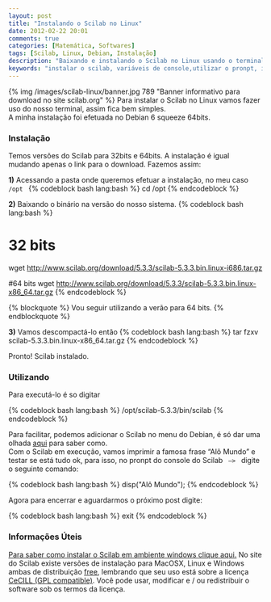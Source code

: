 ```yaml
---
layout: post
title: "Instalando o Scilab no Linux"
date: 2012-02-22 20:01
comments: true
categories: [Matemática, Softwares]
tags: [Scilab, Linux, Debian, Instalação]
description: "Baixando e instalando o Scilab no Linux usando o terminal"
keywords: "instalar o scilab, variáveis de console,utilizar o pronpt, instalar no linux o scilab, sistemas operacionais que rodam o scilab, instalar scilabian no debian, instalação e configuração, install scilab, download do scilab, baixar o scilab, conhecer o software, baixar pelo apt-get, baixar pelo aptitude, pesquisar scilab com apt-cache, baixar versão 32 bits, baixar versão 64 bits"
---
```

{% img /images/scilab-linux/banner.jpg 789 "Banner informativo para download no site scilab.org" %}
Para instalar o Scilab no Linux vamos fazer uso do nosso terminal, assim fica bem simples. <br />
A minha instalação foi efetuada no Debian 6 squeeze 64bits.

<!-- more -->

<h3>Instalação</h3>

Temos versões do Scilab para 32bits e 64bits. A instalação é igual mudando apenas o link para o download. Fazemos assim:

<b>1)</b> Acessando a pasta onde queremos efetuar a instalação, no meu caso  <code> /opt </code>
{% codeblock bash lang:bash %}
cd /opt
{% endcodeblock %}

<b>2)</b> Baixando o binário na versão do nosso sistema.
{% codeblock bash lang:bash %}
# 32 bits
wget http://www.scilab.org/download/5.3.3/scilab-5.3.3.bin.linux-i686.tar.gz
 
#64 bits
wget http://www.scilab.org/download/5.3.3/scilab-5.3.3.bin.linux-x86_64.tar.gz
{% endcodeblock %}

{% blockquote %}
Vou seguir utilizando a verão para 64 bits.
{% endblockquote %}

<b>3)</b> Vamos descompactá-lo então
{% codeblock bash lang:bash %}
tar fzxv scilab-5.3.3.bin.linux-x86_64.tar.gz
{% endcodeblock %}

<p>
Pronto! Scilab instalado.
</p>

<h3>Utilizando</h3>
<p>
Para executá-lo é so digitar
</p>
{% codeblock bash lang:bash %}
/opt/scilab-5.3.3/bin/scilab
{% endcodeblock %}

<p>
Para facilitar, podemos adicionar o Scilab no menu do Debian, é só dar uma olhada <a href="http://goo.gl/bmTol" title="Ir para o post">aqui</a> para saber como.
<br />
Com o Scilab em execução, vamos imprimir a famosa frase “Alô Mundo” e testar se está tudo ok, para isso, no pronpt do console do Scilab  <code> –> </code> digite o seguinte comando:
</p>
{% codeblock bash lang:bash %}
disp("Alô Mundo");
{% endcodeblock %}

<p>
Agora para encerrar e aguardarmos o próximo post digite:
</p>

{% codeblock bash lang:bash %}
exit
{% endcodeblock %}

<h3>Informações Úteis</h3>

<a href="http://leandronunes.com/blog/2012/02/22/instalando-o-scilab-no-windows/">Para saber como instalar o Scilab em ambiente windows clique aqui.</a>
No site  do Scilab existe versões de instalação para MacOSX, Linux e Windows ambas de distribuição <a href="http://www.gnu.org/licenses/license-list.html" title="Ir para outro site" target="_blank">free</a>, 
lembrando que seu uso está sobre a licença <a href="http://www.cecill.info/" title="Ir para outro site" target="_blank">CeCILL (GPL compatible)</a>. Você pode usar, modificar e / ou redistribuir o software sob os termos da licença.





